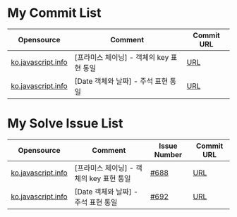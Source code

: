 # My Commit List
|Opensource|Comment|Commit URL|
|-|-|-|
|[ko.javascript.info]( https://github.com/javascript-tutorial/ko.javascript.info)|[프라미스 체이닝] - 객체의 key 표현 통일|[URL](https://github.com/GreatLaboratory/ko.javascript.info/commit/3362af04c000092fb5ac5c29f4b0f9672edf6dc2)|
|[ko.javascript.info]( https://github.com/javascript-tutorial/ko.javascript.info)|[Date 객체와 날짜] - 주석 표현 통일|[URL](https://github.com/GreatLaboratory/ko.javascript.info/commit/91a4df17cb87ec45fb28caa93020afcde1e6bc45)|

# My Solve Issue List
|Opensource|Comment|Issue Number|Commit URL|
|-|-|-|-|
|[ko.javascript.info]( https://github.com/javascript-tutorial/ko.javascript.info)|[프라미스 체이닝] - 객체의 key 표현 통일|[#688](https://github.com/javascript-tutorial/ko.javascript.info/issues/688)|[URL](https://github.com/GreatLaboratory/ko.javascript.info/commit/3362af04c000092fb5ac5c29f4b0f9672edf6dc2)|
|[ko.javascript.info]( https://github.com/javascript-tutorial/ko.javascript.info)|[Date 객체와 날짜] - 주석 표현 통일|[#692](https://github.com/javascript-tutorial/ko.javascript.info/issues/692)|[URL](https://github.com/GreatLaboratory/ko.javascript.info/commit/91a4df17cb87ec45fb28caa93020afcde1e6bc45)|
